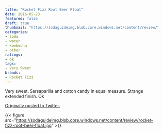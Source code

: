 ```yaml
---
title: "Rocket Fizz Root Beer Float"
date: 2016-05-23
featured: false
draft: true
thumbnail: "https://sodaguideimg.blob.core.windows.net/content/review/thumbs/rocket-fizz-root-beer-float.jpg"
categories:
- soda
- water
- kombucha
- other
ratings:
- ok
tags:
- Very Sweet
brands:
- Rocket Fizz
---
```


Very sweet. Sarsaparilla and cotton candy in equal measure. Strange extended finish. Ok

[Originally posted to Twitter.](https://twitter.com/Cavorter/status/734801851338493952)

{{< figure src="https://sodaguideimg.blob.core.windows.net/content/review/rocket-fizz-root-beer-float.jpg" >}}

